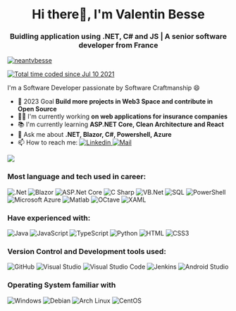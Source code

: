 <h1 align="center">Hi there👋, I'm Valentin Besse</h1>
<h3 align="center">Buidling application using .NET, C# and JS | A senior software developer from France</h3>

<p align="left"> <a href="https://twitter.com/neantvbesse" target="blank"><img src="https://img.shields.io/twitter/follow/neantvbesse?logo=twitter&style=for-the-badge" alt="neantvbesse" /></a> </p>
<a href="https://wakatime.com/@3ff551d2-8972-4061-a1c3-167c10cc9cb1"><img src="https://wakatime.com/badge/user/3ff551d2-8972-4061-a1c3-167c10cc9cb1.svg" alt="Total time coded since Jul 10 2021" /></a>

I'm a Software Developer passionate by Software Craftmanship :smile: 
*   🔭 2023 Goal **Build more projects in Web3 Space and contribute in Open Source**
*   :man_technologist: I'm currently working **on web applications for insurance companies**
*   :books: I'm currently learning **ASP.NET Core, Clean Architecture and React**
*   :speech_balloon: Ask me about **.NET, Blazor, C#, Powershell, Azure**
*   📫  How to reach me: <a href="https://www.linkedin.com/in/valentin-besse/" ><img alt="Linkedin" src="https://img.shields.io/badge/Linkedin-0A66C2?logo=LinkedIn&logoColor=&style=flat" /> </a> <a href="mailto:vbesse@aumbox.io" ><img alt="Mail" src="https://img.shields.io/badge/Mail-EA4335?logo=Gmail&logoColor=white&style=flat" /> </a>

<img 
     src="https://github-readme-stats.vercel.app/api?username=valentinbesse&count_private=true&theme=radical&show_icons=true&include_all_commits=true"
/>

### Most language and tech used in career:
<img alt=".Net" src="https://img.shields.io/badge/.Net-512BD4?logo=dotnet&logoColor=white&style=for-the-badge" /> <img alt="Blazor" src="https://img.shields.io/badge/Blazor-512BD4?logo=blazor&logoColor=white&style=for-the-badge" /> <img alt="ASP.Net Core" src="https://img.shields.io/badge/ASP.Net Core-512BD4?logo=dotnet&logoColor=white&style=for-the-badge" /> <img alt="C Sharp" src="https://img.shields.io/badge/C%23-239120?logo=c-sharp&logoColor=white&style=for-the-badge" /> <img alt="VB.Net" src="https://img.shields.io/badge/VB.NET-512BD4?logo=.NET&logoColor=white&style=for-the-badge" /> <img alt="SQL" src="https://img.shields.io/badge/Microsoft SQL Server-CC2927?logo=microsoftsqlserver&logoColor=white&style=for-the-badge" /> <img alt="PowerShell" src="https://img.shields.io/badge/PowerShell-5391FE?logo=PowerShell&logoColor=white&style=for-the-badge" /> <img alt="Microsoft Azure" src="https://img.shields.io/badge/Microsoft Azure-0078d4?logo=Microsoft+Azure&logoColor=white&style=for-the-badge" /> <img alt="Matlab" src="https://img.shields.io/badge/Matlab-0076A8?&style=for-the-badge" /> <img alt="OCtave" src="https://img.shields.io/badge/Octave-0790C0?logo=Octave&logoColor=white&style=for-the-badge" /> <img alt="XAML" src="https://img.shields.io/badge/XAML-0c54c2?logo=XAML&logoColor=white&style=for-the-badge" />

### Have experienced with:
<img alt="Java" src="https://img.shields.io/badge/Java-ED8B00?style=for-the-badge&logo=java&logoColor=white" /> <img alt="JavaScript" src="https://img.shields.io/badge/JavaScript-F7DF1E?logo=javascript&logoColor=white&style=for-the-badge" /> <img alt="TypeScript" src="https://img.shields.io/badge/TypeScript-3178C6?logo=typescript&logoColor=white&style=for-the-badge" /> <img alt="Python" src="https://img.shields.io/badge/Python-3776AB?logo=python&logoColor=white&style=for-the-badge" /> <img alt="HTML" src="https://img.shields.io/badge/HTML5-E34F26?logo=html5&logoColor=white&style=for-the-badge" /> <img alt="CSS3" src="https://img.shields.io/badge/CSS3-1572B6?logo=css3&logoColor=white&style=for-the-badge" /> 

### Version Control and Development tools used:
<img alt="GitHub" src="https://img.shields.io/badge/GitHub-181717?logo=github&logoColor=white&style=for-the-badge" /> <img alt="Visual Studio" src="https://img.shields.io/badge/Visual Studio-5C2D91?logo=visual+studio&logoColor=white&style=for-the-badge" /> <img alt="Visual Studio Code" src="https://img.shields.io/badge/VSCode-007ACC?logo=visual+studio+code&logoColor=white&style=for-the-badge" /> <img alt="Jenkins" src="https://img.shields.io/badge/Jenkins-D24939?logo=jenkins&logoColor=white&style=for-the-badge" /> <img alt="Android Studio" src="https://img.shields.io/badge/Android Studio-3DDC84?logo=androidstudio&logoColor=white&style=for-the-badge" />

### Operating System familiar with
<img alt="Windows" src="https://img.shields.io/badge/Windows-0078D6?logo=windows&logoColor=white&style=for-the-badge" /> <img alt="Debian" src="https://img.shields.io/badge/Debian-A81D33?logo=Debian&logoColor=white&style=for-the-badge" /> <img alt="Arch Linux" src="https://img.shields.io/badge/Arch Linux-1793D1?logo=Arch+Linux&logoColor=white&style=for-the-badge" /> <img alt="CentOS" src="https://img.shields.io/badge/CentOS-262577?logo=CentOS&logoColor=white&style=for-the-badge" />
